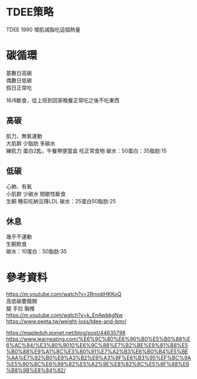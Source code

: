 # TDEE策略
TDEE 1990 增肌減脂吃這個熱量  

# 碳循環  
基數日高碳  
偶數日低碳  
假日正常吃  

16/8斷食，從上班到回家晚餐正常吃之後不吃東西  

## 高碳 
肌力、無氧運動  
大肌群 少脂肪 多碳水  
練肌力 蛋白2匙，午餐帶便當盒 吃正常食物 
碳水：50蛋白：35脂肪:15  

## 低碳 
心肺、有氧  
小肌群 少碳水 間歇性斷食   
生酮 睡前吃納豆降LDL 
碳水：25蛋白50脂肪:25  

## 休息
幾乎不運動  
生酮飲食  
碳水：10蛋白：50脂肪:35  

# 參考資料
https://m.youtube.com/watch?v=2RnodiHKKoQ  
高低碳要錯開  
腿 手拉 胸推  
https://m.youtube.com/watch?v=k_EnAwbkgNw  
https://www.peeta.tw/weight-loss/tdee-and-bmr/  

https://mapleduh.pixnet.net/blog/post/44635798  
https://www.learneating.com/%E6%9C%80%E6%96%B0%E5%B0%88%E6%AC%84/%E3%80%9010%E6%9C%88%E7%B2%BE%E9%81%B8%E5%B0%88%E9%A1%8C%E3%80%91%E7%A2%B3%E6%B0%B4%E5%BE%AA%E7%92%B0%E9%A3%B2%E9%A3%9F%E6%B3%95%EF%BC%9A%E5%90%8C%E6%99%82%E5%A2%9E%E8%82%8C%E5%8F%88%E6%B8%9B%E8%84%82/  
